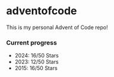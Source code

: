 # adventofcode

This is my personal Advent of Code repo!

### Current progress

- 2024: 16/50 Stars
- 2023: 12/50 Stars
- 2015: 16/50 Stars